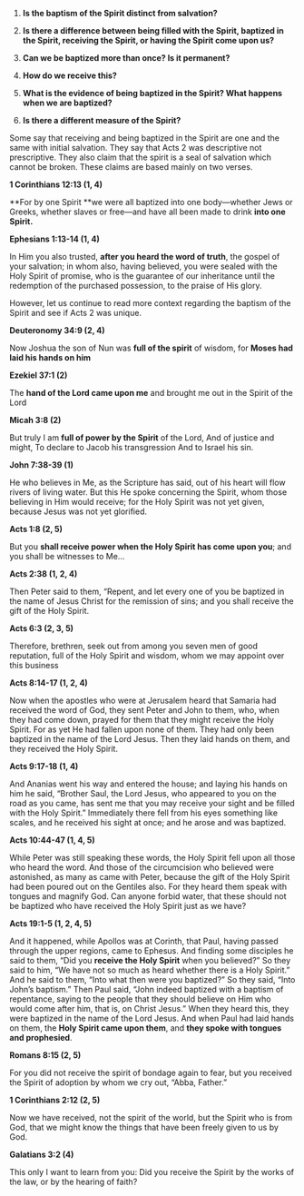 1. **Is the baptism of the Spirit distinct from salvation?**

2. **Is there a difference between being filled with the Spirit, baptized in the Spirit, receiving the Spirit, or having the Spirit come upon us?**

3. **Can we be baptized more than once? Is it permanent?**
4. **How do we receive this?**

5. **What is the evidence of being baptized in the Spirit? What happens when we are baptized?**

6. **Is there a different measure of the Spirit?**

Some say that receiving and being baptized in the Spirit are one and the same with initial salvation. They say that Acts 2 was descriptive not prescriptive. They also claim that the spirit is a seal of salvation which cannot be broken. These claims are based mainly on two verses.

**1 Corinthians 12:13 (1, 4)**

**For by one Spirit **we were all baptized into one body—whether Jews or Greeks, whether slaves or free—and have all been made to drink **into one Spirit.**

**Ephesians 1:13-14 (1, 4)**

In Him you also trusted, **after you heard the word of truth**, the gospel of your salvation; in whom also, having believed, you were sealed with the Holy Spirit of promise, who is the guarantee of our inheritance until the redemption of the purchased possession, to the praise of His glory.

However, let us continue to read more context regarding the baptism of the Spirit and see if Acts 2 was unique.

**Deuteronomy 34:9 (2, 4)**

Now Joshua the son of Nun was **full of the spirit** of wisdom, for **Moses had laid his hands on him**

**Ezekiel 37:1 (2)**

The **hand of the Lord came upon me** and brought me out in the Spirit of the Lord

**Micah 3:8 (2)**

But truly I am **full of power by the Spirit** of the Lord, And of justice and might, To declare to Jacob his transgression And to Israel his sin.

**John 7:38-39 (1)**

He who believes in Me, as the Scripture has said, out of his heart will flow rivers of living water. But this He spoke concerning the Spirit, whom those believing in Him would receive; for the Holy Spirit was not yet given, because Jesus was not yet glorified.

**Acts 1:8 (2, 5)**

But you **shall receive power when the Holy Spirit has come upon you**; and you shall be witnesses to Me…

**Acts 2:38 (1, 2, 4)**

Then Peter said to them, “Repent, and let every one of you be baptized in the name of Jesus Christ for the remission of sins; and you shall receive the gift of the Holy Spirit.

**Acts 6:3 (2, 3, 5)**

Therefore, brethren, seek out from among you seven men of good reputation, full of the Holy Spirit and wisdom, whom we may appoint over this business

**Acts 8:14-17 (1, 2, 4)**

Now when the apostles who were at Jerusalem heard that Samaria had received the word of God, they sent Peter and John to them, who, when they had come down, prayed for them that they might receive the Holy Spirit. For as yet He had fallen upon none of them. They had only been baptized in the name of the Lord Jesus. Then they laid hands on them, and they received the Holy Spirit.

**Acts 9:17-18 (1, 4)**

And Ananias went his way and entered the house; and laying his hands on him he said, “Brother Saul, the Lord Jesus, who appeared to you on the road as you came, has sent me that you may receive your sight and be filled with the Holy Spirit.” Immediately there fell from his eyes something like scales, and he received his sight at once; and he arose and was baptized.

**Acts 10:44-47 (1, 4, 5)**

While Peter was still speaking these words, the Holy Spirit fell upon all those who heard the word. And those of the circumcision who believed were astonished, as many as came with Peter, because the gift of the Holy Spirit had been poured out on the Gentiles also. For they heard them speak with tongues and magnify God. Can anyone forbid water, that these should not be baptized who have received the Holy Spirit just as we have?

**Acts 19:1-5 (1, 2, 4, 5)**

And it happened, while Apollos was at Corinth, that Paul, having passed through the upper regions, came to Ephesus. And finding some disciples he said to them, “Did you **receive the Holy Spirit** when you believed?” So they said to him, “We have not so much as heard whether there is a Holy Spirit.” And he said to them, “Into what then were you baptized?” So they said, “Into John’s baptism.” Then Paul said, “John indeed baptized with a baptism of repentance, saying to the people that they should believe on Him who would come after him, that is, on Christ Jesus.” When they heard this, they were baptized in the name of the Lord Jesus. And when Paul had laid hands on them, the **Holy Spirit came upon them**, and **they spoke with tongues and prophesied**.

**Romans 8:15 (2, 5)**

For you did not receive the spirit of bondage again to fear, but you received the Spirit of adoption by whom we cry out, “Abba, Father.”

**1 Corinthians 2:12 (2, 5)**

Now we have received, not the spirit of the world, but the Spirit who is from God, that we might know the things that have been freely given to us by God.

**Galatians 3:2 (4)**

This only I want to learn from you: Did you receive the Spirit by the works of the law, or by the hearing of faith?